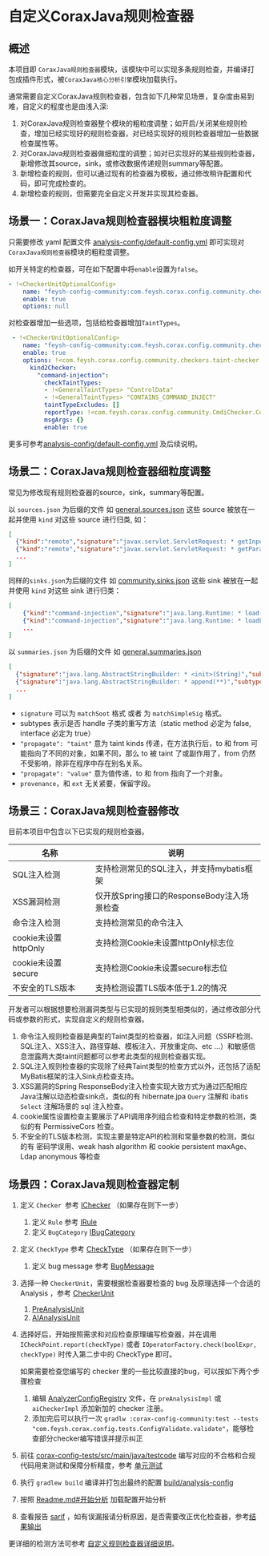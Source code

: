 <!-- 合并 custom-checker 和 plugin-infrastructure

目的是为了告诉开发者如何开发checker


编译的异常输出在 community/build/reports/tests/test/index.html
 -->



# 自定义CoraxJava规则检查器

## 概述

本项目即 `CoraxJava规则检查器`模块，该模块中可以实现多条规则检查，并编译打包成插件形式，被`CoraxJava核心分析引擎`模块加载执行。

通常需要自定义CoraxJava规则检查器，包含如下几种常见场景，复杂度由易到难，自定义的程度也是由浅入深:
1. 对CoraxJava规则检查器整个模块的粗粒度调整；如开启/关闭某些规则检查，增加已经实现好的规则检查器，对已经实现好的规则检查器增加一些数据检查属性等。
2. 对CoraxJava规则检查器做细粒度的调整；如对已实现好的某些规则检查器，新增修改其source，sink，或修改数据传递规则summary等配置。
3. 新增检查的规则，但可以通过现有的检查器为模板，通过修改稍许配置和代码，即可完成检查的。
4. 新增检查的规则，但需要完全自定义开发并实现其检查器。

## 场景一：CoraxJava规则检查器模块粗粒度调整

只需要修改 yaml 配置文件 [analysis-config/default-config.yml](../build/analysis-config/default-config.yml) 即可实现对`CoraxJava规则检查器`模块的粗粒度调整。

如开关特定的检查器，可在如下配置中将`enable`设置为`false`。
```yml
- !<CheckerUnitOptionalConfig>
    name: "feysh-config-community:com.feysh.corax.config.community.checkers.httponly-cookie"
    enable: true
    options: null
```

对检查器增加一些选项，包括给检查器增加`TaintTypes`。
```yaml
 - !<CheckerUnitOptionalConfig>
    name: "feysh-config-community:com.feysh.corax.config.community.checkers.taint-checker"
    enable: true
    options: !<com.feysh.corax.config.community.checkers.taint-checker.Options>
      kind2Checker:
        "command-injection":
          checkTaintTypes:
          - !<GeneralTaintTypes> "ControlData"
          - !<GeneralTaintTypes> "CONTAINS_COMMAND_INJECT"
          taintTypeExcludes: []
          reportType: !<com.feysh.corax.config.community.CmdiChecker.CommandInjection> {}
          msgArgs: {}
          enable: true
```

更多可参考[analysis-config/default-config.yml](../build/analysis-config/default-config.yml) 及后续说明。

## 场景二：CoraxJava规则检查器细粒度调整

常见为修改现有规则检查器的source，sink，summary等配置。

以 `sources.json` 为后缀的文件 如 [general.sources.json](../corax-config-general/rules/general.sources.json) 这些 source 被放在一起并使用 `kind` 对这些 source 进行归类, 如：

```json
[
  {"kind":"remote","signature":"javax.servlet.ServletRequest: * getInputStream()","subtypes":false,"arg":"ReturnValue","provenance":"manual","ext":""},
  {"kind":"remote","signature":"javax.servlet.ServletRequest: * getParameter(String)","subtypes":false,"arg":"ReturnValue","provenance":"manual","ext":""},
  ...
]
```

同样的`sinks.json`为后缀的文件 如 [community.sinks.json](../corax-config-community/rules/community.sinks.json) 这些 sink 被放在一起并使用 `kind` 对这些 sink 进行归类：

```json
[
    {"kind":"command-injection","signature":"java.lang.Runtime: * load(String)","subtypes":false,"arg":"Argument[0]","provenance":"ai-manual","ext":""},
    {"kind":"command-injection","signature":"java.lang.Runtime: * loadLibrary(String)","subtypes":false,"arg":"Argument[0]","provenance":"ai-manual","ext":""},
    ...
]

```

以 `summaries.json` 为后缀的文件 如 [general.summaries.json](../corax-config-general/rules/general.summaries.json)

```json
[
  {"signature":"java.lang.AbstractStringBuilder: * <init>(String)","subtypes":true,"argTo":"Argument[this]","propagate":"taint","argFrom":"Argument[0]","provenance":"manual","ext":""},
  {"signature":"java.lang.AbstractStringBuilder: * append(**)","subtypes":true,"argTo":"ReturnValue","propagate":"value","argFrom":"Argument[this]","provenance":"manual","ext":""}
  ...
]
```

- `signature` 可以为 `matchSoot` 格式 或者 为 `matchSimpleSig` 格式。
- subtypes 表示是否 handle 子类的重写方法（static method 必定为 false, interface 必定为 true）
-  `"propagate": "taint"` 意为 taint kinds 传递，在方法执行后，to 和 from 可能指向了不同的对象，如果不同，那么 to 被 taint 了或副作用了，from 仍然不受影响，除非在程序中存在别名关系。
- `"propagate": "value"` 意为值传递，to 和 from 指向了一个对象。
- `provenance`，和 `ext` 无关紧要，保留字段。




## 场景三：CoraxJava规则检查器修改

目前本项目中包含以下已实现的规则检查器。

| 名称                 | 说明                                     |
| -------------------- | ---------------------------------------- |
| SQL注入检测          | 支持检测常见的SQL注入，并支持mybatis框架 |
| XSS漏洞检测          | 仅开放Spring接口的ResponseBody注入场景检查 |
| 命令注入检测         | 支持检测常见的命令注入                   |
| cookie未设置httpOnly | 支持检测Cookie未设置httpOnly标志位       |
| cookie未设置secure   | 支持检测Cookie未设置secure标志位         |
| 不安全的TLS版本      | 支持检测设置TLS版本低于1.2的情况         |

开发者可以根据想要检测漏洞类型与已实现的规则类型相类似的，通过修改部分代码或参数的形式，实现自定义的规则检查器。

1. 命令注入规则检查器是典型的Taint类型的检查器，如注入问题（SSRF检测、SQL注入、XSS注入、路径穿越、模板注入、开放重定向、etc ...）和敏感信息泄露两大类taint问题都可以参考此类型的规则检查器实现。
2. SQL注入规则检查器的实现除了经典Taint类型的检查方式以外，还包括了适配MyBatis框架的注入Sink点检查支持。
3. XSS漏洞的Spring ResponseBody注入检查实现大致方式为通过匹配相应Java注解以动态检查sink点，类似的有 hibernate.jpa `Query` 注解和 ibatis `Select` 注解场景的 sql 注入检查。
4. cookie属性设置检查主要展示了API调用序列组合检查和特定参数的检测，类似的有 PermissiveCors 检查。
5. 不安全的TLS版本检测，实现主要是特定API的检测和常量参数的检测，类似的有 密码学误用、weak hash algorithm 和 cookie persistent maxAge、Ldap anonymous 等检查




## 场景四：CoraxJava规则检查器定制

1. 定义 `Checker `参考 [IChecker](plugin-infrastructure.md#ichecker) （如果存在则下一步）
   1. 定义 `Rule` 参考 [IRule](plugin-infrastructure.md#irule)
   2. 定义 `BugCategory` [IBugCategory](plugin-infrastructure.md#ibugcategory)
   
2. 定义 `CheckType` 参考 [CheckType](plugin-infrastructure.md#checktype) （如果存在则下一步）
   
   1. 定义 bug message 参考 [BugMessage](plugin-infrastructure.md#bugmessage)
   
3. 选择一种 `CheckerUnit`，需要根据检查器要检查的 bug 及原理选择一个合适的 Analysis ，参考 [CheckerUnit](plugin-infrastructure.md#checkerunit)
   1. [PreAnalysisUnit](plugin-infrastructure.md#preanalysisunit)
   2. [AIAnalysisUnit](plugin-infrastructure.md#aianalysisunit)
   
4. 选择好后，开始按照需求和对应检查原理编写检查器，并在调用 `ICheckPoint.report(checkType)` 或者 `IOperatorFactory.check(boolExpr, checkType)` 时传入第二步中的 CheckType 即可。

   如果需要检查您编写的 checker 里的一些比较直接的bug，可以按如下两个步骤检查

   1. 编辑 [AnalyzerConfigRegistry](../corax-config-community/src/main/kotlin/com/feysh/corax/config/community/AnalyzerConfigRegistry.kt) 文件，在 `preAnalysisImpl` 或 `aiCheckerImpl` 添加新加的 checker 注册。
   2. 添加完后可以执行一次 `gradlw :corax-config-community:test --tests "com.feysh.corax.config.tests.ConfigValidate.validate"`，能够检查部分checker编写错误并提示纠正

5. 前往 [corax-config-tests/src/main/java/testcode](../corax-config-tests/src/main/java/testcode) 编写对应的不合格和合规代码用来测试和保障分析精度，参考 [单元测试](unit-tests.md) 

6. 执行 `gradlew build` 编译并打包出最终的配置 [build/analysis-config](../build/analysis-config)

7. 按照  [Readme.md#开始分析](../Readme.md#开始分析) 加载配置开始分析

8. 查看报告 [sarif](../build/output/sarif) ，如有误漏报请分析原因，是否需要改正优化检查器，参考[结果输出](usage.md#结果输出)

更详细的检测方法可参考 [自定义规则检查器详细说明](checker-detail.md)。
